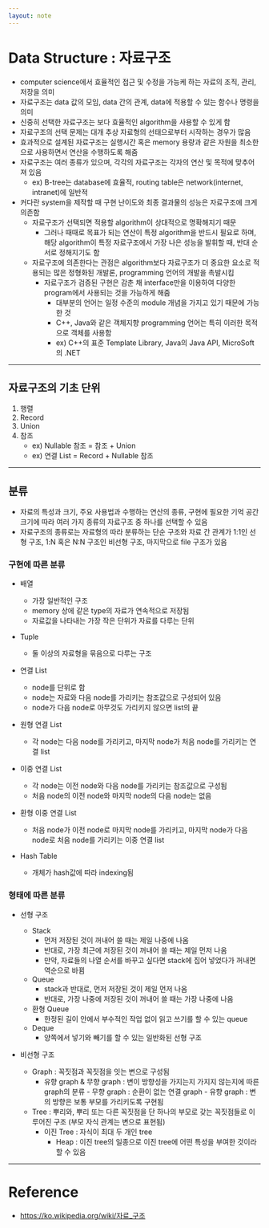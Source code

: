 ```yaml
---
layout: note
---
```


# Data Structure : 자료구조

- computer science에서 효율적인 접근 및 수정을 가능케 하는 자료의 조직, 관리, 저장을 의미
- 자료구조는 data 값의 모임, data 간의 관계, data에 적용할 수 있는 함수나 명령을 의미
- 신중히 선택한 자료구조는 보다 효율적인 algorithm을 사용할 수 있게 함
- 자료구조의 선택 문제는 대개 추상 자료형의 선태으로부터 시작하는 경우가 많음
- 효과적으로 설계된 자료구조는 실행시간 혹은 memory 용량과 같은 자원을 최소한으로 사용하면서 연산을 수행하도록 해줌
- 자료구조는 여러 종류가 있으며, 각각의 자료구조는 각자의 연산 및 목적에 맞추어져 있음
    - ex) B-tree는 database에 효율적, routing table은 network(internet, intranet)에 일반적
- 커다란 system을 제작할 때 구현 난이도와 최종 결과물의 성능은 자료구조에 크게 의존함
    - 자료구조가 선택되면 적용할 algorithm이 상대적으로 명확해지기 때문
        - 그러나 때때로 목표가 되는 연산이 특정 algorithm을 반드시 필요로 하며, 해당 algorithm이 특정 자료구조에서 가장 나은 성능을 발휘할 때, 반대 순서로 정해지기도 함
    - 자료구조에 의존한다는 관점은 algorithm보다 자료구조가 더 중요한 요소로 적용되는 많은 정형화된 개발론, programming 언어의 개발을 촉발시킴
        - 자료구조가 검증된 구현은 감춘 채 interface만을 이용하여 다양한 program에서 사용되는 것을 가능하게 해줌
            - 대부분의 언어는 일정 수준의 module 개념을 가지고 있기 때문에 가능한 것
            - C++, Java와 같은 객체지향 programming 언어는 특히 이러한 목적으로 객체를 사용함
            - ex) C++의 표준 Template Library, Java의 Java API, MicroSoft의 .NET




---



## 자료구조의 기초 단위

1. 행렬
2. Record
3. Union
4. 참조
    - ex) Nullable 참조 = 참조 + Union
    - ex) 연결 List = Record + Nullable 참조




---




## 분류

- 자료의 특성과 크기, 주요 사용법과 수행하는 연산의 종류, 구현에 필요한 기억 공간 크기에 따라 여러 가지 종류의 자료구조 중 하나를 선택할 수 있음
- 자료구조의 종류로는 자료형의 따라 분류하는 단순 구조와 자료 간 관계가 1:1인 선형 구조, 1:N 혹은 N:N 구조인 비선형 구조, 마지막으로 file 구조가 있음


### 구현에 따른 분류

- 배열
    - 가장 일반적인 구조
    - memory 상에 같은 type의 자료가 연속적으로 저장됨
    - 자료값을 나타내는 가장 작은 단위가 자료를 다루는 단위

- Tuple
    - 둘 이상의 자료형을 묶음으로 다루는 구조

- 연결 List
    - node를 단위로 함
    - node는 자료와 다음 node를 가리키는 참조값으로 구성되어 있음
    - node가 다음 node로 아무것도 가리키지 않으면 list의 끝

- 원형 연결 List
    - 각 node는 다음 node를 가리키고, 마지막 node가 처음 node를 가리키는 연결 list

- 이중 연결 List
    - 각 node는 이전 node와 다음 node를 가리키는 참조값으로 구성됨
    - 처음 node의 이전 node와 마지막 node의 다음 node는 없음

- 환형 이중 연결 List
    - 처음 node가 이전 node로 마지막 node를 가리키고, 마지막 node가 다음 node로 처음 node를 가리키는 이중 연결 list

- Hash Table
    - 개체가 hash값에 따라 indexing됨


### 형태에 따른 분류

- 선형 구조
    - Stack
        - 먼저 저장된 것이 꺼내어 쓸 때는 제일 나중에 나옴
        - 반대로, 가장 최근에 저장된 것이 꺼내어 쓸 때는 제일 먼저 나옴
        - 만약, 자료들의 나열 순서를 바꾸고 싶다면 stack에 집어 넣었다가 꺼내면 역순으로 바뀜
    - Queue
        - stack과 반대로, 먼저 저장된 것이 제일 먼저 나옴
        - 반대로, 가장 나중에 저장된 것이 꺼내어 쓸 때는 가장 나중에 나옴
    - 환형 Queue
        - 한정된 길이 안에서 부수적인 작업 없이 읽고 쓰기를 할 수 있는 queue
    - Deque
        - 양쪽에서 넣기와 빼기를 할 수 있는 일반화된 선형 구조

- 비선형 구조
    - Graph : 꼭짓점과 꼭짓점을 잇는 변으로 구성됨
        - 유향 graph & 무향 graph : 변이 방향성을 가지는지 가지지 않는지에 따른 graph의 분류
                - 무향 graph : 순환이 없는 연결 graph
                - 유향 graph : 변의 방향은 보통 부모를 가리키도록 구현됨
    - Tree : 뿌리와, 뿌리 또는 다른 꼭짓점을 단 하나의 부모로 갖는 꼭짓점들로 이루어진 구조 (부모 자식 관계는 변으로 표현됨)
        - 이진 Tree : 자식이 최대 두 개인 tree
            - Heap : 이진 tree의 일종으로 이진 tree에 어떤 특성을 부여한 것이라 할 수 있음




---




# Reference

- https://ko.wikipedia.org/wiki/자료_구조

